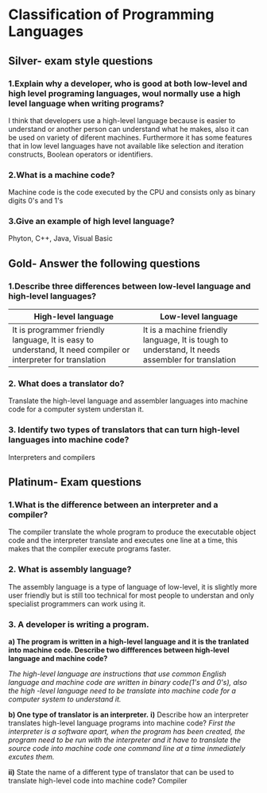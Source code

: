 # Classification of Programming Languages

 

## Silver- exam style questions
### 1.Explain why a developer, who is good at both low-level and high level programing languages, woul normally use a high level language when writing programs?
I think that developers use a high-level language because is easier to understand or another person can understand what he makes, also it can be used on variety of diferent machines. Furthermore it has some features that in low level languages have not available like selection and iteration constructs, Boolean operators or identifiers.

### 2.What is a machine code?
Machine code is the code executed by the CPU and consists only as binary digits 0's and 1's

### 3.Give an example of high level language?
Phyton, C++, Java, Visual Basic


## Gold- Answer the following questions
### 1.Describe three differences between low-level language and high-level languages?
| High-level language | Low-level language |
| ----------- | ---------- |
| It is programmer friendly language, It is easy to understand, It need compiler or interpreter for translation | It is a machine friendly language, It is tough to understand, It needs assembler for translation |
 
### 2. What does a translator do?
Translate the high-level language and assembler languages into machine code for a computer system understan it.

### 3. Identify two types of translators that can turn high-level languages into machine code?
Interpreters and compilers


## Platinum- Exam questions
### 1.What is the difference between an interpreter and a compiler?
The compiler translate the whole program to produce the executable object code and the interpreter translate and executes one line at a time, this makes that the compiler execute programs faster.

### 2. What is assembly language?
The assembly language is a type of language of low-level, it is slightly more user friendly but is still too technical for most people to understan and only specialist programmers can work using it.

### 3. A developer is writing a program.

  **a) The program is written in a high-level language and it is the tranlated into machine code. Describe two diffferences between high-level language and machine code?**

*The high-level language are instructions that use common English language and machine code are written in binary code(1's and 0's), also the high -level language need to be translate into machine code for a computer system to understand it.*
	
  **b) One type of translator is an interpreter.**
   **i)** Describe how an interpreter translates high-level language programs into machine code?
  *First the interpreter is a software apart, when the program has been created, the program need to be run with the interpreter and it have to translate the source code into machine code one command line at a time inmediately excutes them.*
 
   **ii)** State the name of a different type of translator that can be used to translate high-level code into machine code? 
		Compiler

